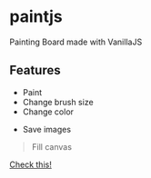 # paintjs
Painting Board made with VanillaJS

## Features
* Paint
* Change brush size
* Change color
- Save images
> Fill canvas

[Check this!]()

